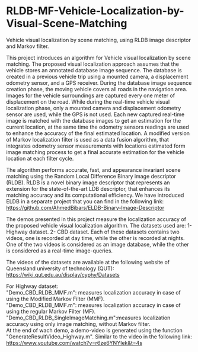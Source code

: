 # RLDB-MF-Vehicle-Localization-by-Visual-Scene-Matching

Vehicle visual localization by scene matching, using RLDB image descriptor and Markov filter.

This project introduces an algorithm for Vehicle visual localization by scene matching. The proposed visual localization approach assumes that the vehicle stores an annotated database image sequence. The database is created in a previous vehicle trip using a mounted camera, a displacement odometry sensor, and a GPS receiver. During the database image sequence creation phase, the moving vehicle covers all roads in the navigation area. Images for the vehicle surroundings are captured every one meter of displacement on the road. While during the real-time vehicle visual localization phase, only a mounted camera and displacement odometry sensor are used, while the GPS is not used. Each new captured real-time image is matched with the database images to get an estimation for the current location, at the same time the odometry sensors readings are used to enhance the accuracy of the final estimated location. A modified version of Markov localization filter is used as a data fusion algorithm, that integrates odometry sensor measurements with locations estimated form image matching process to get a final accurate estimation for the vehicle location at each filter cycle.

The algorithm performs accurate, fast, and appearance invariant scene matching using the Random Local Difference Binary image descriptor (RLDB). RLDB is a novel binary image descriptor that represents an extension for the state-of-the-art LDB descriptor, that enhances its matching accuracy and its computational efficiency. We have introduced ELDB in a separate project that you can find in the following link: https://github.com/AhmedBibars/ELDB-Binary-Image-Descriptor

The demos presented in this project measure the localization accuracy of the proposed vehicle visual localization algorithm. The datasets used are: 1- Highway dataset. 2- CBD dataset. Each of these datasets contains two videos, one is recorded at day time, while the other is recorded at nights. One of the two videos is considered as an image database, while the other is considered as a real-time image-queries.

The videos of the datasets are available at the following website of Queensland university of technology (QUT): https://wiki.qut.edu.au/display/cyphy/Datasets

For Highway dataset:<br />
"Demo_CBD_RLDB_MMF.m": measures localization accuracy in case of using the Modified Markov Filter (MMF).<br />
"Demo_CBD_RLDB_MMF.m": measures localization accuracy in case of using the regular Markov Filter (MF).<br />
"Demo_CBD_RLDB_SingleImageMatching.m":measures localization accuracy using only image matching, without Markov filter.<br />
At the end of wach demo, a demo-video is generated using the function "GenerateResultVideo_Highway.m". Similar to the video in the following link: https://www.youtube.com/watch?v=r6ze6YNYIek&t=4s <br />



